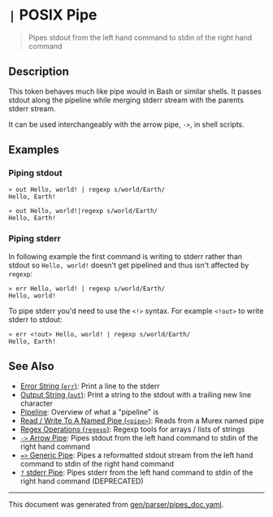 # `|` POSIX Pipe

> Pipes stdout from the left hand command to stdin of the right hand command

## Description

This token behaves much like pipe would in Bash or similar shells. It passes
stdout along the pipeline while merging stderr stream with the parents stderr
stream.

It can be used interchangeably with the arrow pipe, `->`, in shell scripts.



## Examples

### Piping stdout

```
» out Hello, world! | regexp s/world/Earth/
Hello, Earth!

» out Hello, world!|regexp s/world/Earth/
Hello, Earth!
```

### Piping stderr

In following example the first command is writing to stderr rather than stdout
so `Hello, world!` doesn't get pipelined and thus isn't affected by `regexp`:

```
» err Hello, world! | regexp s/world/Earth/
Hello, world!
```

To pipe stderr you'd need to use the `<!>` syntax. For example `<!out>` to
write stderr to stdout:

```
» err <!out> Hello, world! | regexp s/world/Earth/
Hello, Earth!
```

## See Also

* [Error String (`err`)](../commands/err.md):
  Print a line to the stderr
* [Output String (`out`)](../commands/out.md):
  Print a string to the stdout with a trailing new line character
* [Pipeline](../user-guide/pipeline.md):
  Overview of what a "pipeline" is
* [Read / Write To A Named Pipe (`<pipe>`)](../parser/namedpipe.md):
  Reads from a Murex named pipe
* [Regex Operations (`regexp`)](../commands/regexp.md):
  Regexp tools for arrays / lists of strings
* [`->` Arrow Pipe](../parser/pipe-arrow.md):
  Pipes stdout from the left hand command to stdin of the right hand command
* [`=>` Generic Pipe](../parser/pipe-generic.md):
  Pipes a reformatted stdout stream from the left hand command to stdin of the right hand command
* [`?` stderr Pipe](../parser/pipe-err.md):
  Pipes stderr from the left hand command to stdin of the right hand command (DEPRECATED)

<hr/>

This document was generated from [gen/parser/pipes_doc.yaml](https://github.com/lmorg/murex/blob/master/gen/parser/pipes_doc.yaml).